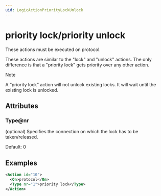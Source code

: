 ```yaml
---
uid: LogicActionPriorityLockUnlock
---
```


# priority lock/priority unlock

These actions must be executed on protocol.

These actions are similar to the "lock" and "unlock" actions. The only difference is that a "priority lock" gets priority over any other action.

> [!NOTE]
> A “priority lock” action will not unlock existing locks. It will wait until the existing lock is unlocked.

## Attributes

### Type@nr

(optional) Specifies the connection on which the lock has to be taken/released.

Default: 0

## Examples

```xml
<Action id="10">
  <On>protocol</On>
  <Type nr="1">priority lock</Type>
</Action>
```
